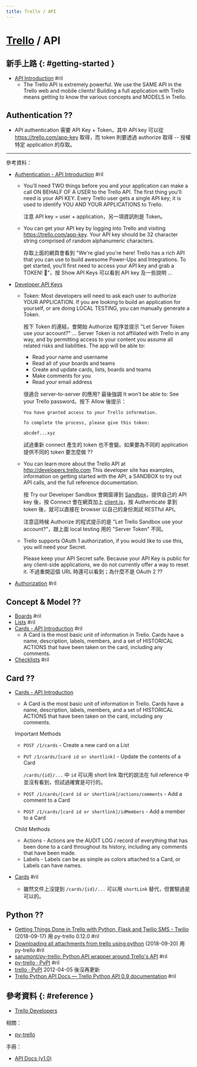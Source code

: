 ```yaml
---
title: Trello / API
---
```

# [Trello](trello.md) / API

## 新手上路 {: #getting-started }

  - [API Introduction](https://developers.trello.com/docs/api-introduction) #ril
      - The Trello API is extremely powerful. We use the SAME API in the Trello web and mobile clients! Building a full application with Trello means getting to know the various concepts and MODELS in Trello.

## Authentication ??

  - API authentication 需要 API Key + Token，其中 API key 可以從 https://trello.com/app-key 取得，而 token 則要透過 authorize 取得 -- 授權特定 application 的存取。

---

參考資料：

  - [Authentication - API Introduction](https://developers.trello.com/docs/api-introduction#section--a-name-auth-authentication-and-authorization-a-) #ril

      - You'll need TWO things before you and your application can make a call ON BEHALF OF A USER to the Trello API. The first thing you'll need is your API KEY. Every Trello user gets a single API key; it is used to identify YOU AND YOUR APPLICATIONS to Trello.

        注意 API key = user + application，另一項資訊則是 Token。

      - You can get your API key by logging into Trello and visiting https://trello.com/app-key. Your API key should be 32 character string comprised of random alphanumeric characters.

        存取上面的網頁會看到 "We're glad you're here! Trello has a rich API that you can use to build awesome Power-Ups and Integrations. To get started, you’ll first need to access your API key and grab a TOKEN! 🚀"，按 Show API Keys 可以看到 API key 及一些說明 ...

  - [Developer API Keys](https://trello.com/app-key)

      - Token: Most developers will need to ask each user to authorize YOUR APPLICATION. If you are looking to build an application for yourself, or are doing LOCAL TESTING, you can manually generate a Token.

        按下 Token 的連結，會開始 Authorize 程序並提示 "Let Server Token use your account?" ... Server Token is not affiliated with Trello in any way, and by permitting access to your content you assume all related risks and liabilities. The app will be able to:

          - Read your name and username
          - Read all of your boards and teams
          - Create and update cards, lists, boards and teams
          - Make comments for you
          - Read your email address

        很適合 server-to-server 的應用? 最後強調 It won’t be able to: See your Trello password。按下 Allow 後提示：

            You have granted access to your Trello information.

            To complete the process, please give this token:

            abcdef...xyz

        試過重新 connect 產生的 token 也不會變。如果要為不同的 application 提供不同的 token 要怎麼做 ??

      - You can learn more about the Trello API at http://developers.trello.com This developer site has examples, information on getting started with the API, a SANDBOX to try out API calls, and the full reference documentation.

        按 Try our Developer Sandbox 會開窗導到 [Sandbox](https://developers.trello.com/page/sandbox/)，提供自己的 API key 後，按 Connect 會在網頁加上 [client.js](https://developers.trello.com/docs/clientjs)，按 Authenticate 拿到 token 後，就可以直接在 browser 以自己的身份測試 RESTful API。

        注意這時候 Authorize 的程式提示的是 "Let Trello Sandbox use your account?"，跟上面 local testing 用的 "Server Token" 不同。

      - Trello supports OAuth 1 authorization, if you would like to use this, you will need your Secret.

        Please keep your API Secret safe. Because your API Key is public for any client-side applications, we do not currently offer a way to reset it. 不過重開這個 URL 時還可以看到；為什麼不是 OAuth 2 ??

  - [Authorization](https://developers.trello.com/page/authorization) #ril

## Concept & Model ??

  - [Boards](https://developers.trello.com/reference#boards-2) #ril
  - [Lists](https://developers.trello.com/reference#lists) #ril
  - [Cards - API Introduction](https://developers.trello.com/docs/api-introduction#section--a-name-cards-cards-a-) #ril
      - A Card is the most basic unit of information in Trello. Cards have a name, description, labels, members, and a set of HISTORICAL ACTIONS that have been taken on the card, including any comments.
  - [Checklists](https://developers.trello.com/reference#checklist) #ril

## Card ??

  - [Cards - API Introduction](https://developers.trello.com/docs/api-introduction#section--a-name-cards-cards-a-)
      - A Card is the most basic unit of information in Trello. Cards have a name, description, labels, members, and a set of HISTORICAL ACTIONS that have been taken on the card, including any comments.

    Important Methods

      - `POST /1/cards` - Create a new card on a List
      - `PUT /1/cards/[card id or shortlink]` - Update the contents of a Card

        `/cards/{id}/...` 中 `id` 可以用 short link 取代的說法在 full reference 中並沒有看到，但試過確實是可行的。

      - `POST /1/cards/[card id or shortlink]/actions/comments` - Add a comment to a Card
      - `POST /1/cards/[card id or shortlink]/idMembers` - Add a member to a Card

    Child Methods

      - Actions - Actions are the AUDIT LOG / record of everything that has been done to a card throughout its history, including any comments that have been made.
      - Labels - Labels can be as simple as colors attached to a Card, or Labels can have names.

  - [Cards](https://developers.trello.com/reference#cards-1) #ril
      - 雖然文件上沒提到 `/cards/{id}/...` 可以用 `shortLink` 替代，但實驗過是可以的。

## Python ??

  - [Getting Things Done in Trello with Python, Flask and Twilio SMS \- Twilio](https://www.twilio.com/blog/getting-things-done-with-trello-python-flask-twilio-sms) (2018-09-17) 用 py-trello 0.12.0 #ril
  - [Downloading all attachments from trello using python](https://medium.com/@vishnuashok123/downloading-all-attachments-from-trello-using-python-ca1901cc701e) (2018-09-20) 用 py-trello #ril
  - [sarumont/py\-trello: Python API wrapper around Trello's API](https://github.com/sarumont/py-trello) #ril
  - [py\-trello · PyPI](https://pypi.org/project/py-trello/) #ril
  - [trello · PyPI](https://pypi.org/project/trello/) 2012-04-05 後沒再更新
  - [Trello Python API Docs — Trello Python API 0\.9 documentation](https://pythonhosted.org/trello/index.html) #ril

## 參考資料 {: #reference }

  - [Trello Developers](https://developers.trello.com/)

相關：

  - [py-trello](py-trello.md)

手冊：

  - [API Docs (v1.0)](https://developers.trello.com/v1.0/reference)
